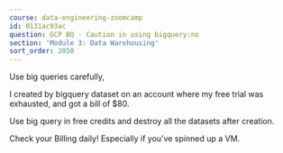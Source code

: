 ```yaml
---
course: data-engineering-zoomcamp
id: 0131ac93ac
question: GCP BQ - Caution in using bigquery:no
section: 'Module 3: Data Warehousing'
sort_order: 2050
---
```


Use big queries carefully,

I created by bigquery dataset on an account where my free trial was exhausted, and got a bill of $80.

Use big query in free credits and destroy all the datasets after creation.

Check your Billing daily! Especially if you’ve spinned up a VM.

